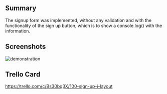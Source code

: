 ## Summary

The signup form was implemented, without any validation and with the functionality of the sign up button, which is to show a console.log() with the information.

## Screenshots

![demonstration](signup.gif)

## Trello Card

https://trello.com/c/Bs30bq3X/100-sign-up-i-layout
